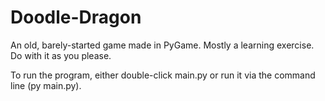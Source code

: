# Doodle-Dragon
An old, barely-started game made in PyGame. Mostly a learning exercise. Do with it as you please.

To run the program, either double-click main.py or run it via the command line (py main.py).
